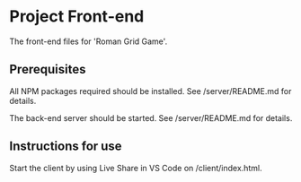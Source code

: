 # Project Front-end

The front-end files for 'Roman Grid Game'.

## Prerequisites

All NPM packages required should be installed. See /server/README.md for details.

The back-end server should be started. See /server/README.md for details.

## Instructions for use

Start the client by using Live Share in VS Code on /client/index.html.